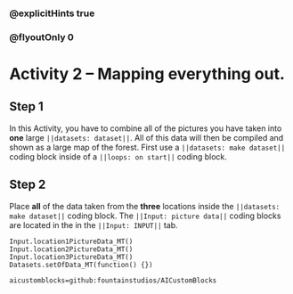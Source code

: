 ### @explicitHints true
### @flyoutOnly 0

# Activity 2 – Mapping everything out.

## Step 1
In this Activity, you have to combine all of the pictures you have taken into **one** large `||datasets: dataset||`. All of this data will then be compiled and
shown as a large map of the forest. First use a `||datasets: make dataset||` coding block inside of a `||loops: on start||` coding block. 

## Step 2
Place **all** of the data taken from the **three** locations inside the `||datasets: make dataset||` coding block. The `||Input: picture data||` 
coding blocks are located in the in the `||Input: INPUT||` tab. 

```ghost
Input.location1PictureData_MT()
Input.location2PictureData_MT()
Input.location3PictureData_MT()
Datasets.setOfData_MT(function() {})
```

```package
aicustomblocks=github:fountainstudios/AICustomBlocks
```
